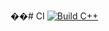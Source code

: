 ��#   C I 
 
[![Build C++](https://github.com/Mattatatouille/CI/actions/workflows/python.yml/badge.svg)](https://github.com/Mattatatouille/CI/actions/workflows/python.yml)
